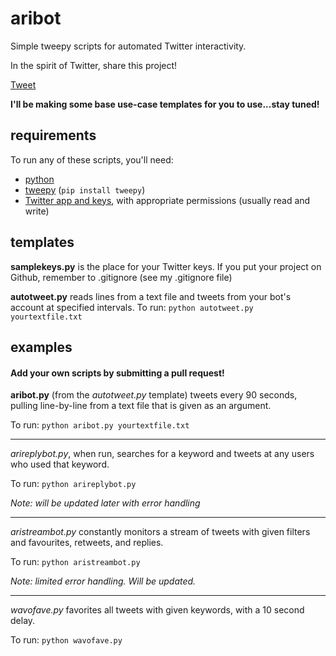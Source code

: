 # aribot
Simple tweepy scripts for automated Twitter interactivity.

In the spirit of Twitter, share this project!

<a href="https://twitter.com/share" class="twitter-share-button" data-url="http://github.com/arirawr/aribot" data-text="Simple tweepy scripts for automated Twitter interactivity:" data-via="imariari" data-related="imariari" data-hashtags="python,twitter,botbotbot">Tweet</a>
<script>!function(d,s,id){var js,fjs=d.getElementsByTagName(s)[0],p=/^http:/.test(d.location)?'http':'https';if(!d.getElementById(id)){js=d.createElement(s);js.id=id;js.src=p+'://platform.twitter.com/widgets.js';fjs.parentNode.insertBefore(js,fjs);}}(document, 'script', 'twitter-wjs');</script>

__I'll be making some base use-case templates for you to use...stay tuned!__

## requirements

To run any of these scripts, you'll need:
- [python](https://www.python.org/downloads/)
- [tweepy](https://github.com/tweepy/tweepy) (`pip install tweepy`)
- [Twitter app and keys](https://apps.twitter.com/), with appropriate permissions (usually read and write)

## templates

__samplekeys.py__ is the place for your Twitter keys. If you put your project on Github, remember to .gitignore (see my .gitignore file)

__autotweet.py__ reads lines from a text file and tweets from your bot's account at specified intervals. To run: `python autotweet.py yourtextfile.txt`

## examples

#### Add your own scripts by submitting a pull request!

__aribot.py__ (from the _autotweet.py_ template) tweets every 90 seconds, pulling line-by-line from a text file that is given as an argument.

To run: 
`python aribot.py yourtextfile.txt`

---

_arireplybot.py_, when run, searches for a keyword and tweets at any users who used that keyword.

To run:
`python arireplybot.py`

_Note: will be updated later with error handling_

---

_aristreambot.py_ constantly monitors a stream of tweets with given filters and favourites, retweets, and replies.

To run:
`python aristreambot.py`

_Note: limited error handling. Will be updated._

---

_wavofave.py_ favorites all tweets with given keywords, with a 10 second delay.

To run:
`python wavofave.py`
